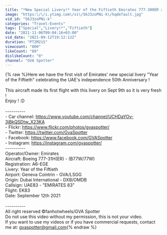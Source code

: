 ```yaml
---
title: "*New Special Livery!* Year of the Fiftieth Emirates 777-300ER at Geneva\/GVA\/LSGG"
image: "https:\/\/i.ytimg.com\/vi\/56J3zoPNi-k\/hqdefault.jpg"
vid_id: "56J3zoPNi-k"
categories: "Travel-Events"
tags: ["Special","Livery!*","Fiftieth"]
date: "2021-11-06T09:04:16+03:00"
vid_date: "2021-09-12T19:12:12Z"
duration: "PT2M21S"
viewcount: "800"
likeCount: "69"
dislikeCount: "0"
channel: "GVA Spotter"
---
```

{% raw %}Here we have the first visit of Emirates' new special livery &quot;Year of the Fiftieth&quot; celebrating the UAE's independence 50th Anniversary !<br /><br />This aircraft made its first flight with this livery on Sept 9th so it is very fresh !<br />Enjoy ! :D<br /><br />----------<br />- Car channel: <a rel="nofollow" target="blank" href="https://www.youtube.com/channel/UCHDaYOv-3jBkQSDtw_X23KA">https://www.youtube.com/channel/UCHDaYOv-3jBkQSDtw_X23KA</a><br />- Flickr: <a rel="nofollow" target="blank" href="https://www.flickr.com/photos/gvaspotter/">https://www.flickr.com/photos/gvaspotter/</a><br />- Twitter: <a rel="nofollow" target="blank" href="https://twitter.com/GvaSpotter">https://twitter.com/GvaSpotter</a><br />- Facebook: <a rel="nofollow" target="blank" href="https://www.facebook.com/GVASpotter">https://www.facebook.com/GVASpotter</a><br />- Instagram: <a rel="nofollow" target="blank" href="https://instagram.com/gvaspotter/">https://instagram.com/gvaspotter/</a><br />----------<br />Operator/Owner: Emirates<br />Aircraft: Boeing 777-31H(ER) - (B77W/77W)<br />Registration: A6-EGE<br />Livery: Year of the Fiftieth<br />Airport: Geneva Cointrin - GVA/LSGG<br />Origin: Dubai International - DXB/OMDB<br />Callsign: UAE83 - &quot;EMIRATES 83&quot;<br />Flight: EK83<br />Date: September 12th 2021<br /><br />----------<br />All right reserved ©fanhotwheels/GVA Spotter<br />Do not use this video without my permission, this is not your video.<br />If you want to use my videos or if you have commercial requests, contact me at: gvaspotter@gmail.com{% endraw %}
